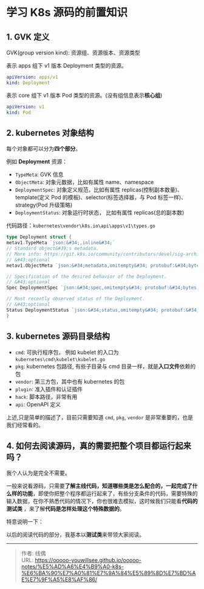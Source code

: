 # 学习 K8s 源码的前置知识


## 1. GVK 定义

GVK(group version kind): 资源组、资源版本、资源类型

表示 apps 组下 v1 版本 Deployment 类型的资源。

```yaml
apiVersion: apps/v1
kind: Deployment
```

表示 core 组下 v1 版本 Pod 类型的资源。(没有组信息表示**核心组**)

```yaml
apiVersion: v1
kind: Pod
```

## 2. kubernetes 对象结构

每个对象都可以分为**四个部分**。

例如 **Deployment** 资源：

* `TypeMeta`: GVK 信息
* `ObjectMeta`: 对象元数据，比如有属性 name、namespace
* `DeploymentSpec`: 对象定义规范，比如有属性 replicas(控制副本数量)、template(定义 Pod 的模板)、selector(标签选择器，与 Pod 标签一样)、strategy(Pod 升级策略)
* `DeploymentStatus`: 对象运行时状态， 比如有属性 replicas(总的副本数)

代码路径：`kubernetes\vendor\k8s.io\api\apps\v1\types.go`

```go
type Deployment struct {
metav1.TypeMeta `json:&#34;,inline&#34;`
// Standard object&#39;s metadata.
// More info: https://git.k8s.io/community/contributors/devel/sig-architecture/api-conventions.md#metadata
// &#43;optional
metav1.ObjectMeta `json:&#34;metadata,omitempty&#34; protobuf:&#34;bytes,1,opt,name=metadata&#34;`

// Specification of the desired behavior of the Deployment.
// &#43;optional
Spec DeploymentSpec `json:&#34;spec,omitempty&#34; protobuf:&#34;bytes,2,opt,name=spec&#34;`

// Most recently observed status of the Deployment.
// &#43;optional
Status DeploymentStatus `json:&#34;status,omitempty&#34; protobuf:&#34;bytes,3,opt,name=status&#34;`
}
```

## 3. kubernetes 源码目录结构

* `cmd`: 可执行程序包， 例如 kubelet 的入口为 `kubernetes\cmd\kubelet\kubelet.go`
* `pkg`: kubernetes 包路径, 有些子目录与 cmd 目录一样，就是**入口文件**依赖的包
* `vendor`: 第三方包，其中也有 kubernetes 的包
* `plugin`: 准入插件和认证插件
* `hack`: 脚本路径，非常有用
* `api`: OpenAPI 定义

上述,只是简单的描述了，目前只需要知道 `cmd`, `pkg`, `vendor` 是非常重要的，也是我们经常看的。

## 4. 如何去阅读源码，真的需要把整个项目都运行起来吗？

我个人认为是完全不需要。

一般来说看源码，只需要**了解主线代码，知道哪些类是怎么配合的，一起完成了什么样的功能**，即使你把整个程序都运行起来了，有些分支条件的代码，需要特殊的输入数据，在你不熟悉代码的情况下，你也很难去模拟，这时候我们只能看**代码的测试类**
，来了解**代码是怎样处理这个特殊数据的**。

特意说明一下：

以后的阅读代码的部分，我基本以**测试类**来带领大家阅读。



---

> 作者: 线偶  
> URL: https://ooooo-youwillsee.github.io/ooooo-notes/%E5%AD%A6%E4%B9%A0-k8s-%E6%BA%90%E7%A0%81%E7%9A%84%E5%89%8D%E7%BD%AE%E7%9F%A5%E8%AF%86/  

